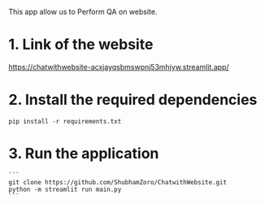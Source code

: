 This app allow us to Perform QA on website.

# 1. Link of the website
https://chatwithwebsite-acxjayqsbmswpnj53mhjyw.streamlit.app/

# 2. Install the required dependencies
````
pip install -r requirements.txt
````

# 3. Run the application
````
```
git clone https://github.com/ShubhamZoro/ChatwithWebsite.git
python -m streamlit run main.py
```
````

